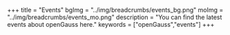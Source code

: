 +++
title = "Events"
bgImg = "../img/breadcrumbs/events_bg.png"
moImg = "../img/breadcrumbs/events_mo.png"
description = "You can find the latest events about openGauss here."
keywords = ["openGauss","events"]
+++